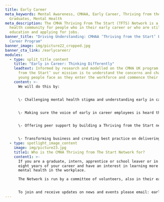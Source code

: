 ```yaml
---
title: Early Career
meta_keywords: Mental Awareness, CMHAA, Early Career, Thriving from the Start,
  Graduates, Mental Health
meta_description: The CMHA Thriving From The Start (TFTS) Network is a mental
  health community for people who in their early career or who are still in
  education and applying for jobs.
banner_title: "Driving Understanding: CMHAA ‘Thriving from the Start’ Early in
  Career Program"
banner_image: img/picture22_cropped.jpg
banner_cta_link: /earlycareer/
modules:
  - type: split_title_content
    title: "Early in Career: Thinking Differently"
    leadtext: Informed by research and modelled on the CMHA UK program, ‘Thriving
      from the Start’ our mission is to understand the concerns and challenges
      young people face as they enter the workforce and commence their careers.
    content: >-
      We will do this by:


      \- Challenging mental health stigma and understanding early in career (EIC) perspectives, concerns and experiences relating to mental health and wellbeing as they enter the workforce. 


      \- Making sure the voice of early in career employees is heard through the formation of an EIC committee with EIC representatives from CMHAA member organisations. 


      \- Offering peer support by building a Thriving from the Start network, run by EIC employees, for EIC employees, offering networking, communications and educational events to early in career employees.


      \- Transforming business and creating best practice on delivering support to young, early in career workers.
  - type: spotlight_image_content
    image: img/picture23.jpg
    title1: Who is the CMHA Thriving from The Start Network for?
    content1: >-
      If you are a graduate, intern, apprentice or school leaver or in the first
      eight years of your career and have an interest in learning more about
      mental health in the workplace. 

      The Network is run by a committee of volunteers, also in their early careers, who are committed to building mentally healthy workplaces. It was established, and continues to be part of, the CMHAA’s Early in Careers Programme.


      To join and receive updates on news and events please email: earlycareer@cmhaa.org.au
---
```

